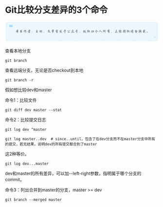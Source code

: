 # Git比较分支差异的3个命令
![](../wanggang.png)

查看本地分支

```
git branch
```

查看远端分支，无论是否checkout到本地

```
git branch -r
```

假如想比较dev和master

命令1：比较文件

```
git diff dev master --stat
```

命令2：比较提交日志

```
git log dev ^master
```

```
git log master..dev  # since..until，包含了在dev分支而不在master分支中所有的提交，若无结果，说明dev的所有提交都合到了master
```

这2种等价。

```
git log dev...master
```

dev和master的所有差异，可以加--left-right参数，指明属于哪个分支的commit。

命令3：列出合并到master的分支，master >= dev

```
git branch --merged master
```

